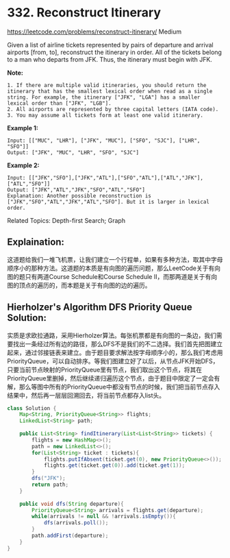 # 332. Reconstruct Itinerary
<https://leetcode.com/problems/reconstruct-itinerary/>
Medium

Given a list of airline tickets represented by pairs of departure and arrival airports [from, to], reconstruct the itinerary in order. All of the tickets belong to a man who departs from JFK. Thus, the itinerary must begin with JFK.

**Note:**

    1. If there are multiple valid itineraries, you should return the itinerary that has the smallest lexical order when read as a single string. For example, the itinerary ["JFK", "LGA"] has a smaller lexical order than ["JFK", "LGB"].
    2. All airports are represented by three capital letters (IATA code).
    3. You may assume all tickets form at least one valid itinerary.

**Example 1:**

    Input: [["MUC", "LHR"], ["JFK", "MUC"], ["SFO", "SJC"], ["LHR", "SFO"]]
    Output: ["JFK", "MUC", "LHR", "SFO", "SJC"]

**Example 2:**

    Input: [["JFK","SFO"],["JFK","ATL"],["SFO","ATL"],["ATL","JFK"],["ATL","SFO"]]
    Output: ["JFK","ATL","JFK","SFO","ATL","SFO"]
    Explanation: Another possible reconstruction is ["JFK","SFO","ATL","JFK","ATL","SFO"]. But it is larger in lexical order.

Related Topics: Depth-first Search; Graph

## Explaination: 
这道题给我们一堆飞机票，让我们建立一个行程单，如果有多种方法，取其中字母顺序小的那种方法。这道题的本质是有向图的遍历问题，那么LeetCode关于有向图的题只有两道Course Schedule和Course Schedule II，而那两道是关于有向图的顶点的遍历的，而本题是关于有向图的边的遍历。

## Hierholzer's Algorithm DFS Priority Queue Solution: 
实质是求欧拉通路，采用Hierholzer算法。每张机票都是有向图的一条边，我们需要找出一条经过所有边的路径，那么DFS不是我们的不二选择。我们首先把图建立起来，通过邻接链表来建立。由于题目要求解法按字母顺序小的，那么我们考虑用PriorityQueue，可以自动排序。等我们图建立好了以后，从节点JFK开始DFS，只要当前节点映射的PriorityQueue里有节点，我们取出这个节点，将其在PriorityQueue里删掉，然后继续递归遍历这个节点，由于题目中限定了一定会有解，那么等图中所有的PriorityQueue中都没有节点的时候，我们把当前节点存入结果中，然后再一层层回溯回去，将当前节点都存入list头。

```java
class Solution {
    Map<String, PriorityQueue<String>> flights;
    LinkedList<String> path;
    
    public List<String> findItinerary(List<List<String>> tickets) {
        flights = new HashMap<>();
        path = new LinkedList<>();
        for(List<String> ticket : tickets){
            flights.putIfAbsent(ticket.get(0), new PriorityQueue<>());
            flights.get(ticket.get(0)).add(ticket.get(1));
        }
        dfs("JFK");
        return path;
    }
    
    public void dfs(String departure){
        PriorityQueue<String> arrivals = flights.get(departure);
        while(arrivals != null && !arrivals.isEmpty()){
            dfs(arrivals.poll());
        }
        path.addFirst(departure);
    }
}
```